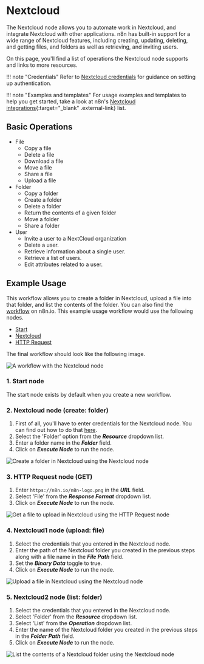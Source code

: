 # Nextcloud

The Nextcloud node allows you to automate work in Nextcloud, and integrate Nextcloud with other applications. n8n has built-in support for a wide range of Nextcloud features, including creating, updating, deleting, and getting files, and folders as well as retrieving, and inviting users. 

On this page, you'll find a list of operations the Nextcloud node supports and links to more resources.

!!! note "Credentials"
    Refer to [Nextcloud credentials](/integrations/builtin/credentials/nextcloud/) for guidance on setting up authentication. 

!!! note "Examples and templates"
    For usage examples and templates to help you get started, take a look at n8n's [Nextcloud integrations](https://n8n.io/integrations/nextcloud/){:target="_blank" .external-link} list.


## Basic Operations

* File
    * Copy a file
    * Delete a file
    * Download a file
    * Move a file
    * Share a file
    * Upload a file
* Folder
    * Copy a folder
    * Create a folder
    * Delete a folder
    * Return the contents of a given folder
    * Move a folder
    * Share a folder
* User
    * Invite a user to a NextCloud organization
    * Delete a user.
    * Retrieve information about a single user.
    * Retrieve a list of users.
    * Edit attributes related to a user.

## Example Usage

This workflow allows you to create a folder in Nextcloud, upload a file into that folder, and list the contents of the folder. You can also find the [workflow](https://n8n.io/workflows/620) on n8n.io. This example usage workflow would use the following nodes.
- [Start](/integrations/builtin/core-nodes/n8n-nodes-base.start/)
- [Nextcloud]()
- [HTTP Request](/integrations/builtin/core-nodes/n8n-nodes-base.httprequest/)

The final workflow should look like the following image.

![A workflow with the Nextcloud node](/_images/integrations/builtin/app-nodes/nextcloud/workflow.png)

### 1. Start node

The start node exists by default when you create a new workflow.

### 2. Nextcloud node (create: folder)

1. First of all, you'll have to enter credentials for the Nextcloud node. You can find out how to do that [here](/integrations/builtin/credentials/nextcloud/).
2. Select the 'Folder' option from the ***Resource*** dropdown list.
3. Enter a folder name in the ***Folder*** field.
4. Click on ***Execute Node*** to run the node.

![Create a folder in Nextcloud using the Nextcloud node](/_images/integrations/builtin/app-nodes/nextcloud/nextcloud_node.png)

### 3. HTTP Request node (GET)

1. Enter `https://n8n.io/n8n-logo.png` in the ***URL*** field.
2. Select 'File' from the ***Response Format*** dropdown list.
3. Click on ***Execute Node*** to run the node.

![Get a file to upload in Nextcloud using the HTTP Request node](/_images/integrations/builtin/app-nodes/nextcloud/httprequest_node.png)

### 4. Nextcloud1 node (upload: file)

1. Select the credentials that you entered in the Nextcloud node.
2. Enter the path of the Nextcloud folder you created in the previous steps along with a file name in the ***File Path*** field.
3. Set the ***Binary Data*** toggle to true.
4. Click on ***Execute Node*** to run the node.

![Upload a file in Nextcloud using the Nextcloud node](/_images/integrations/builtin/app-nodes/nextcloud/nextcloud1_node.png)

### 5. Nextcloud2 node (list: folder)

1. Select the credentials that you entered in the Nextcloud node.
2. Select 'Folder' from the ***Resource*** dropdown list.
3. Select 'List' from the ***Operation*** dropdown list.
4. Enter the name of the Nextcloud folder you created in the previous steps in the ***Folder Path*** field.
5. Click on ***Execute Node*** to run the node.

![List the contents of a Nextcloud folder using the Nextcloud node](/_images/integrations/builtin/app-nodes/nextcloud/nextcloud2_node.png)

